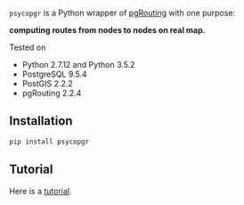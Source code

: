 `psycopgr` is a Python wrapper of [pgRouting](http://pgrouting.org/) with one purpose:

**computing routes from nodes to nodes on real map.**

Tested on

- Python 2.7.12 and Python 3.5.2
- PostgreSQL 9.5.4
- PostGIS 2.2.2
- pgRouting 2.2.4

## Installation

```sh
pip install psycopgr
```

## Tutorial

Here is a [tutorial](https://herrkaefer.com/2016/09/01/psycopgr-tutorial/).

